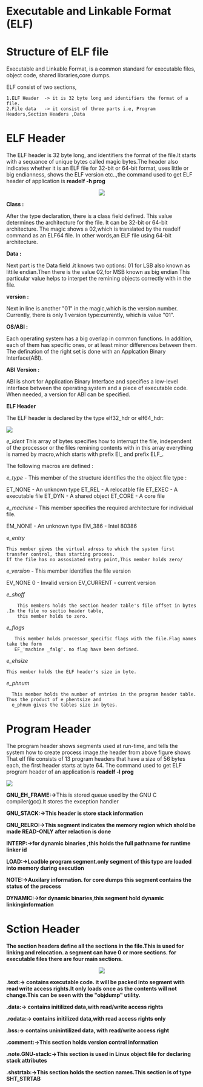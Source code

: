 # Executable and Linkable Format (ELF)

<h1> Structure of ELF file </h1>

Executable and Linkable Format, is a common standard for executable files, object code, shared libraries,core dumps.

ELF consist of two sections,

    1.ELF Header  -> it is 32 byte long and identifiers the format of a file.
    2.File data   -> it consist of three parts i.e, Program Headers,Section Headers ,Data

<h1><b1> ELF Header </h1></b>

The ELF header is 32 byte long, and identifiers the format of the file.It starts with a sequance of unique bytes called magic bytes.The header also indicates whether it is an ELF file for 32-bit or 64-bit format, uses little or big endianness, shows the ELF version etc..,the command used to get ELF header of application is <b> readelf -h prog </b>
<p align="center">
<img src= "https://th.bing.com/th/id/OIP.cD0KSawwWrSLNRnVV1DIXgHaEJ?pid=ImgDet&rs=1.png">
</p>

<b> Class : </b>
  
   After the type declaration, there is a class field defined. This value determines the architecture for the 
   file. It can be 32-bit or 64-bit architecture. The magic shows a 02,which is translated by the readelf
   command as an ELF64 file. In other words,an ELF file using 64-bit architecture.

<b> Data : </b>
  
   Next part is the Data field .it knows two options: 01 for LSB also known as littile endian.Then there is the
   value 02,for MSB known as big endian This particular value helps to interpet the remining objects correctly
   with in the file.

<b> version : </b>
  
   Next in line is another "01" in the magic,which is the version number.
   Currently, there is only 1 version type:currently, which is value "01".

<b> OS/ABI : </b>

  Each operating system has a big overlap in common functions. In addition, each of them has specific ones,
  or at least minor differences between them. The defination of the right set is done with an
  Applcation Binary Interface(ABI).

<b> ABI Version : </b>

  ABI is short for Application Binary Interface and specifies a low-level interface between the operating 
  system and a piece of executable code. When needed, a version for ABI can be specified.
 
<b> ELF Header </b>

The ELF header is declared by the type elf32_hdr or elf64_hdr:

<img src ="https://hydrasky.com/wp-content/uploads/2018/10/Capture03102.png">

<i> e_ident </i>
    This array of bytes specifies how to interrupt the file, independent of the processor or the files remining contents    with in this array everything is named by macro,which starts with prefix EI_ and prefix ELF_.
 
 The following macros are defined :

<i> e_type </i> - This member of the structure identifies the the object file type :
    
   ET_NONE  -  An unknown type 
   ET_REL   - A relocatble file
   ET_EXEC  - A executable file
   ET_DYN   - A shared object
   ET_CORE  - A core file

<i> e_machine </i>  - This member specifies the required architecture for individual file.

   EM_NONE  - An unknown type 
   EM_386   - Intel 80386

<i> e_entry </i>

    This member gives the virtual adress to which the system first transfer control, thus starting process.
    If the file has no assosiated entry point,This member holds zero/

<i> e_version </i> - This member identifies the file version

   EV_NONE 0  -  Invalid version
   EV_CURRENT -  current version

<i>e_shoff </i>
        
        This members holds the section header table's file offset in bytes .In the file no sectio header table,
        this member holds to zero.

<i> e_flags </i>
     
       This member holds processor_specific flags with the file.Flag names take the form
       EF_'machine _falg'. no flag have been defined.

<i> e_ehsize </i>

    This member holds the ELF header's size in byte.

<i> e_phnum </i>

      This member holds the number of entries in the program header table. Thus the product of e_phentsize and
      e_phnum gives the tables size in bytes.


<h1> Program Header </h1>
The program header shows segments used at run-time, and tells the system how to create process image.the header from above figure shows That elf file consists of 13 program headers that have a size of 56 bytes each, the first header starts at byte 64.
The command used to get ELF program header of an application is <b> readelf -l prog </b>
<p align="<center">
<img src = "https://th.bing.com/th/id/R.56f71464b335439e4cbd3c735f945ee5?rik=0PvJljNY%2fOqAew&riu=http%3a%2f%2flinux-audit.com%2fwp-content%2fuploads%2f2015%2f08%2felf-program-headers-segments.png&ehk=T6fSq3tbnK0S1Fn1f2ArXBe%2f%2fZiRSsncNC1YSWEEw6Y%3d&risl=&pid=ImgRaw&r=0.png">
</p>
<b>GNU_EH_FRAME:-></b>This is stored queue used by the GNU C compiler(gcc).It stores the exception handler <b>

<b>GNU_STACK:-></b>This header is store stack information <b>

<b>GNU_RELRO:-></b>This segment indicates the memory region which shold be made READ-ONLY after relaction is done <b>

<b>INTERP:-></b>for dynamic binaries ,this holds the full pathname for runtime linker id <b>

<b>LOAD:-></b>Loadble program segment.only segment of this type are loaded into memory during execution <b>

<b>NOTE:-></b>Auxilary information. for core dumps this segment contains the status of the process <b>

<b>DYNAMIC:-></b>for dynamic binaries,this segment hold dynamic linkinginformation <b>

<h1> Sction Header </h1>
The section headers define all the sections in the file.This is used for linking and relocation. a segment can have 0 or more sections. for executable files there are four main sections.
<p align="center">
<img src="https://miro.medium.com/max/552/1*uNbNzYP2wFKWg2AdLBx51Q.png">
</p>
<b>.text:-></b> contains executable code. it will be packed into segment with read write access rights.It only loads once as the contents will not change.This can be seen with the "objdump" utility.
<br>

<b>.data:-></b> contains initilized data,with read/write access rights <br>

<b>.rodata:-></b> contains initilized data,with read access rights only <br>

<b>.bss:-></b> contains uninintilized data, with read/write access right <br>

<b>.comment:-></b>This section holds version control information <br>

<b>.note.GNU-stack:-></b>This section is used in Linux object file for declaring stack attributes <b>

<b>.shstrtab:-></b>This section holds the section names.This section is of type SHT_STRTAB <b>


